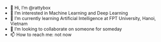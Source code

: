 - 👋 Hi, I’m @rattybox
- 👀 I’m interested in Machine Learning and Deep Learning
- 🌱 I’m currently learning Artificial Intelligence at FPT University, Hanoi, Vietnam
- 💞️ I’m looking to collaborate on someone for someday
- 📫 How to reach me: not now

<!---
rattybox/rattybox is a ✨ special ✨ repository because its `README.md` (this file) appears on your GitHub profile.
You can click the Preview link to take a look at your changes.
--->
